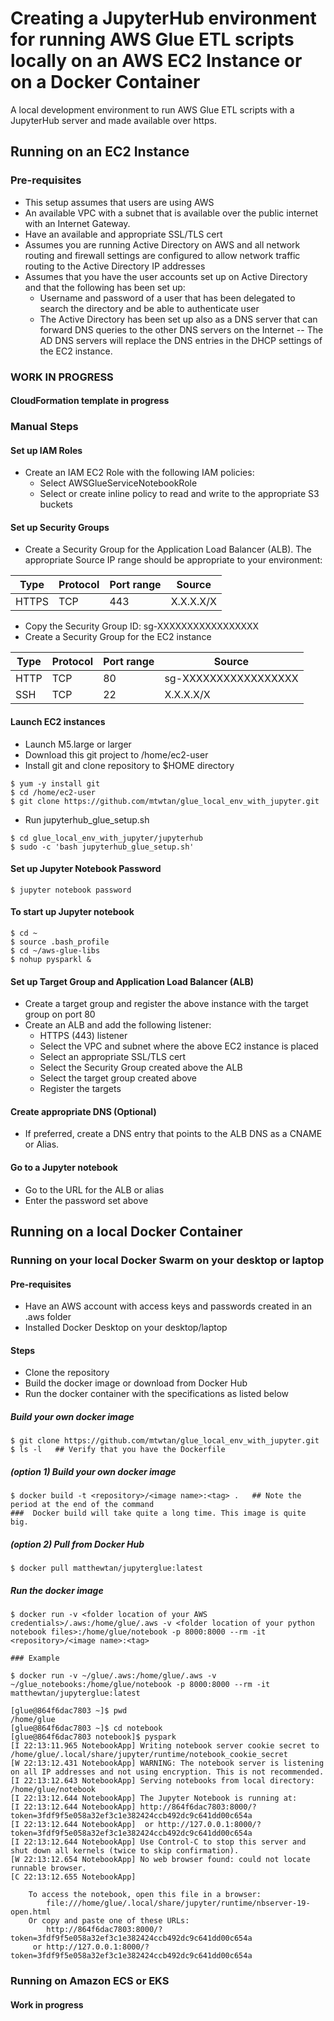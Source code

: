 # Creating a JupyterHub environment for running AWS Glue ETL scripts locally on an AWS EC2 Instance or on a Docker Container
A local development environment to run AWS Glue ETL scripts with a JupyterHub server and made available over https.

## Running on an EC2 Instance

### Pre-requisites
- This setup assumes that users are using AWS
- An available VPC with a subnet that is available over the public internet with an Internet Gateway.
- Have an available and appropriate SSL/TLS cert
- Assumes you are running Active Directory on AWS and all network routing and firewall settings are configured to allow network traffic routing to the Active Directory IP addresses
- Assumes that you have the user accounts set up on Active Directory and that the following has been set up:
  - Username and password of a user that has been delegated to search the directory and be able to authenticate user
  - The Active Directory has been set up also as a DNS server that can forward DNS queries to the other DNS servers on the Internet -- The AD DNS servers will replace the DNS entries in the DHCP settings of the EC2 instance.

### WORK IN PROGRESS
#### CloudFormation template in progress

### Manual Steps

#### Set up IAM Roles
- Create an IAM EC2 Role with the following IAM policies:
  - Select AWSGlueServiceNotebookRole 
  - Select or create inline policy to read and write to the appropriate S3 buckets

#### Set up Security Groups
- Create a Security Group for the Application Load Balancer (ALB). The appropriate Source IP range should be appropriate to your environment:

Type | Protocol | Port range | Source
---- | -------- | ---------- | ------ 
HTTPS | TCP | 443 | X.X.X.X/X

  - Copy the Security Group ID: sg-XXXXXXXXXXXXXXXXX 
- Create a Security Group for the EC2 instance

Type | Protocol | Port range | Source
---- | -------- | ---------- | ------ 
HTTP | TCP | 80 | sg-XXXXXXXXXXXXXXXXX 
SSH | TCP | 22 | X.X.X.X/X

#### Launch EC2 instances
- Launch M5.large or larger
- Download this git project to /home/ec2-user
- Install git and clone repository to $HOME directory

```
$ yum -y install git
$ cd /home/ec2-user
$ git clone https://github.com/mtwtan/glue_local_env_with_jupyter.git
```

- Run jupyterhub_glue_setup.sh

```
$ cd glue_local_env_with_jupyter/jupyterhub
$ sudo -c 'bash jupyterhub_glue_setup.sh'
```

#### Set up Jupyter Notebook Password
```
$ jupyter notebook password
```
#### To start up Jupyter notebook
```
$ cd ~
$ source .bash_profile
$ cd ~/aws-glue-libs
$ nohup pysparkl &
```
#### Set up Target Group and Application Load Balancer (ALB)
- Create a target group and register the above instance with the target group on port 80
- Create an ALB and add the following listener:
  - HTTPS (443) listener
  - Select the VPC and subnet where the above EC2 instance is placed
  - Select an appropriate SSL/TLS cert
  - Select the Security Group created above the ALB
  - Select the target group created above
  - Register the targets

#### Create appropriate DNS (Optional)
- If preferred, create a DNS entry that points to the ALB DNS as a CNAME or Alias.

#### Go to a Jupyter notebook
- Go to the URL for the ALB or alias
- Enter the password set above

## Running on a local Docker Container

### Running on your local Docker Swarm on your desktop or laptop

#### Pre-requisites
- Have an AWS account with access keys and passwords created in an .aws folder
- Installed Docker Desktop on your desktop/laptop

#### Steps
- Clone the repository
- Build the docker image or download from Docker Hub
- Run the docker container with the specifications as listed below

##### Build your own docker image
```
$ git clone https://github.com/mtwtan/glue_local_env_with_jupyter.git
$ ls -l   ## Verify that you have the Dockerfile
```
##### (option 1) Build your own docker image
```
$ docker build -t <repository>/<image name>:<tag> .   ## Note the period at the end of the command
###  Docker build will take quite a long time. This image is quite big.
```
##### (option 2) Pull from Docker Hub
```
$ docker pull matthewtan/jupyterglue:latest
```
##### Run the docker image
```
$ docker run -v <folder location of your AWS credentials>/.aws:/home/glue/.aws -v <folder location of your python notebook files>:/home/glue/notebook -p 8000:8000 --rm -it <repository>/<image name>:<tag>

### Example

$ docker run -v ~/glue/.aws:/home/glue/.aws -v ~/glue_notebooks:/home/glue/notebook -p 8000:8000 --rm -it matthewtan/jupyterglue:latest

[glue@864f6dac7803 ~]$ pwd 
/home/glue
[glue@864f6dac7803 ~]$ cd notebook
[glue@864f6dac7803 notebook]$ pyspark
[I 22:13:11.965 NotebookApp] Writing notebook server cookie secret to /home/glue/.local/share/jupyter/runtime/notebook_cookie_secret
[W 22:13:12.431 NotebookApp] WARNING: The notebook server is listening on all IP addresses and not using encryption. This is not recommended.
[I 22:13:12.643 NotebookApp] Serving notebooks from local directory: /home/glue/notebook
[I 22:13:12.644 NotebookApp] The Jupyter Notebook is running at:
[I 22:13:12.644 NotebookApp] http://864f6dac7803:8000/?token=3fdf9f5e058a32ef3c1e382424ccb492dc9c641dd00c654a
[I 22:13:12.644 NotebookApp]  or http://127.0.0.1:8000/?token=3fdf9f5e058a32ef3c1e382424ccb492dc9c641dd00c654a
[I 22:13:12.644 NotebookApp] Use Control-C to stop this server and shut down all kernels (twice to skip confirmation).
[W 22:13:12.654 NotebookApp] No web browser found: could not locate runnable browser.
[C 22:13:12.655 NotebookApp] 
    
    To access the notebook, open this file in a browser:
        file:///home/glue/.local/share/jupyter/runtime/nbserver-19-open.html
    Or copy and paste one of these URLs:
        http://864f6dac7803:8000/?token=3fdf9f5e058a32ef3c1e382424ccb492dc9c641dd00c654a
     or http://127.0.0.1:8000/?token=3fdf9f5e058a32ef3c1e382424ccb492dc9c641dd00c654a
```

### Running on Amazon ECS or EKS

#### Work in progress

